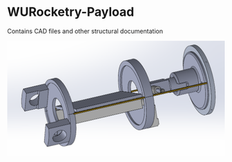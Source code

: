 # WURocketry-Payload

Contains CAD files and other structural documentation

![image](https://github.com/pjkirby31/WURocketry-Payload/blob/942b066bfba5d7fd08e61df3b6aabb061e3f88dc/Payload%20Screenshot.png)
